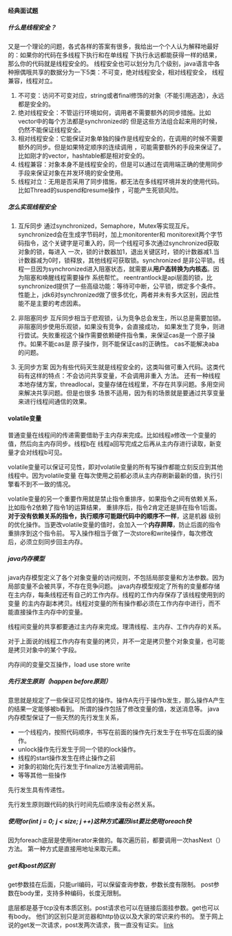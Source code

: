 #### 经典面试题

##### 什么是线程安全？
又是一个理论的问题，各式各样的答案有很多，我给出一个个人认为解释地最好的：如果你的代码在多线程下执行和在单线程
下执行永远都能获得一样的结果，那么你的代码就是线程安全的。
线程安全也可以划分为几个级别，java语言中各种擦偶哦共享的数据分为一下5类：不可变，绝对线程安全，相对线程安全，
线程兼容，线程对立。

1. 不可变：访问不可变对应，string或者final修饰的对象（不能引用逃逸），永远都是安全的。
2. 绝对线程安全：不管运行环境如何，调用者不需要额外的同步措施。比如vector中的每个方法都是synchronized的
但是这些方法组合起来用的时候，仍然不能保证线程安全。
3. 相对线程安全：它能保证对象单独的操作是线程安全的，在调用的时候不需要额外的同步。但是如果特定顺序的连续调用
，可能需要额外的手段来保证了。比如刚才的vector，hashtable都是相对安全的。
4. 线程兼容：对象本身不是线程安全的，但是可以通过在调用端正确的使用同步手段来保证对象在并发环境的安全使用。
5. 线程对立：无用是否采用了同步措施，都无法在多线程环境并发的使用代码。比如Thread的suspend和resume操作
，可能产生死锁风险。

##### 怎么实现线程安全
1. 互斥同步
  通过synchronized，Semaphore，Mutex等实现互斥。synchronized会在生成字节码时，加上monitorenter和
  monitorexit两个字节码指令，这个关键字是可重入的，同一个线程可多次通过synchronized获取对象的锁，每进入
  一次，锁的计数器加1，退出关键区时，锁的计数器减1.当计数器减为0时，锁释放，其他线程可获取锁。synchronized
  是非公平锁。线程一旦因为synchronized进入阻塞状态，就需要从**用户态转换为内核态**。因为阻塞和唤醒线程需要操作
  系统帮忙。
  reentrantlock是api层面的锁，比synchronized提供了一些高级功能：等待可中断，公平锁，绑定多个条件。
  性能上，jdk6对synchronized做了很多优化，两者并未有多大区别，因此性能不是主要的考虑因素。

2. 非阻塞同步
  互斥同步相当于悲观锁，认为竞争总会发生，所以总是需要加锁。非阻塞同步使用乐观锁，如果没有竞争，会直接成功，
  如果发生了竞争，则进行尝试。失败重视这个操作需要依赖硬件指令集，来保证cas是一个原子操作。如果不能cas是
  原子操作，则不能保证cas的正确性。
  cas不能解决aba的问题。

3. 无同步方案
  因为有些代码天生就是线程安全的，这类叫做可重入代码。这类代码有这样的特点：不会访问共享变量，不会调用非重入
  方法。
  还有一种线程本地存储方案，threadlocal，变量存储在线程里，不存在共享问题。多用空间来解决共享问题。但是也很多
  场景不适用，因为有的场景就是要通过共享变量来进行线程间通信的效果。


#### volatile变量
普通变量在线程间的传递需要借助于主内存来完成。比如线程a修改一个变量的值，然后向主内存同步。线程b在
线程a回写完成之后再从主内存进行读取，新变量才会对线程b可见。

volatile变量可以保证可见性，即对volatile变量的所有写操作都能立刻反应到其他线程中。因为volatile变量
在每次使用之前都必须从主内存刷新最新的值，执行引擎看不到不一致的情况。

volatile变量的另一个重要作用就是禁止指令重排序，如果指令之间有依赖关系，比如指令2依赖了指令1的运算结果，
重排序后，指令2肯定还是排在指令1后面。**对于没有依赖关系的指令，执行顺序可能跟代码中的顺序不一样**，这是机器
级别的优化操作。当更改volatile变量的值时，会加入一个**内存屏障**，防止后面的指令重排序到这个指令前。
写入操作相当于做了一次store和write操作，每次修改后，必须立刻同步回主内存。

##### java内存模型
java内存模型定义了各个对象变量的访问规则，不包括局部变量和方法参数。因为局部变量不会被共享，不存在竞争问题。
java内存模型规定了所有的变量都存储在主内存，每条线程还有自己的工作内存。线程的工作内存保存了该线程使用到的变量
的主内存副本拷贝。线程对变量的所有操作都必须在工作内存中进行，而不能直接操作主内存中的变量。

线程间变量的共享都要通过主内存来完成。理清线程、主内存、工作内存的关系。

对于上面说的线程工作内存有变量的拷贝，并不一定是拷贝整个对象变量，也可能是拷贝对象中的某个字段。

内存间的变量交互操作，load use store write

##### 先行发生原则（happen before原则）
意思就是规定了一些保证可见性的操作。操作A先行于操作b发生，那么操作A产生的结果一定能够被b看到。
所谓的操作包括了修改变量的值，发送消息等。
java内存模型保证了一些天然的先行发生关系，
- 一个线程内，按照代码顺序，书写在前面的操作先行发生于在书写在后面的操作。
- unlock操作先行发生于同一个锁的lock操作。
- 线程的start操作发生在终止操作之前
- 对象的初始化先行发生于finalize方法被调用前。
- 等等其他一些操作

先行发生具有传递性。

先行发生原则跟代码的执行时间先后顺序没有必然关系。

##### 使用for(int j = 0; j < size; j ++)这种方式遍历list要比使用foreach快
因为foreach底层是使用iterator来做的。每次遍历前，都要调用一次hasNext（）方法。
第一种方式是直接用地址来取元素。

##### get和post的区别
get参数挂在后面，只能url编码，可以保留查询参数，参数长度有限制。
post参数在body里，支持多种编码，长度无限制。

底层都是基于tcp没有本质区别。post请求也可以在链接后面挂参数。get也可以有body。
他们的区别只是浏览器和http协议以及大家的常识来约书的。
至于网上说的get发一次请求，post发两次请求，我一直没有证实。
[link](https://blog.csdn.net/u012391923/article/details/53197387)

